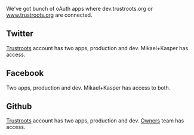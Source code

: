 We've got bunch of oAuth apps where dev.trustroots.org or www.trustroots.org are connected.

## Twitter
[Trustroots](https://twitter.com/trustroots) account has two apps, production and dev. Mikael+Kasper has access.

## Facebook
Two apps, production and dev. Mikael+Kasper has access to both.

## Github
[Trustroots](https://github.com/Trustroots) account has two apps, production and dev. [Owners](https://github.com/orgs/Trustroots/teams/owners) team has access.
